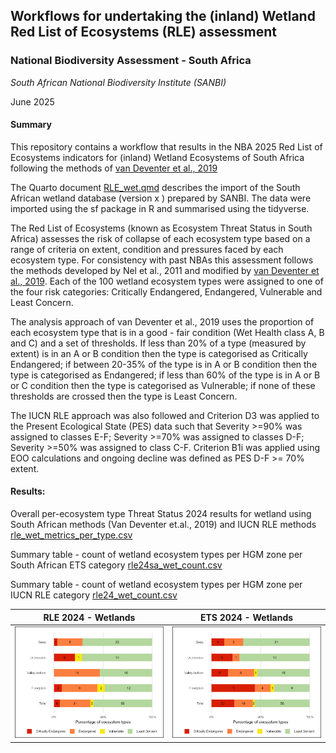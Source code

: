 ## **Workflows for undertaking the (inland) Wetland Red List of Ecosystems (RLE) assessment**

### **National Biodiversity Assessment - South Africa**

*South African National Biodiversity Institute (SANBI)*

June 2025

#### **Summary**

This repository contains a workflow that results in the NBA 2025 Red List of Ecosystems indicators for (inland) Wetland Ecosystems of South Africa following the methods of [van Deventer et al., 2019](http://hdl.handle.net/20.500.12143/5847)

The Quarto document [RLE_wet.qmd](RLE_wet.qmd) describes the import of the South African wetland database (version x ) prepared by SANBI. The data were imported using the sf package in R and summarised using the tidyverse.

The Red List of Ecosystems (known as Ecosystem Threat Status in South Africa) assesses the risk of collapse of each ecosystem type based on a range of criteria on extent, condition and pressures faced by each ecosystem type. For consistency with past NBAs this assessment follows the methods developed by Nel et al., 2011 and modified by [van Deventer et al., 2019](http://hdl.handle.net/20.500.12143/5847). Each of the 100 wetland ecosystem types were assigned to one of the four risk categories: Critically Endangered, Endangered, Vulnerable and Least Concern.

The analysis approach of van Deventer et al., 2019 uses the proportion of each ecosystem type that is in a good - fair condition (Wet Health class A, B and C) and a set of thresholds. If less than 20% of a type (measured by extent) is in an A or B condition then the type is categorised as Critically Endangered; if between 20-35% of the type is in A or B condition then the type is categorised as Endangered; if less than 60% of the type is in A or B or C condition then the type is categorised as Vulnerable; if none of these thresholds are crossed then the type is Least Concern.

The IUCN RLE approach was also followed and Criterion D3 was applied to the Present Ecological State (PES) data such that Severity \>=90% was assigned to classes E-F; Severity \>=70% was assigned to classes D-F; Severity \>=50% was assigned to class C-F. Criterion B1i was applied using EOO calculations and ongoing decline was defined as PES D-F \>= 70% extent.

#### **Results:**

Overall per-ecosystem type Threat Status 2024 results for wetland using South African methods (Van Deventer et.al., 2019) and IUCN RLE methods [rle_wet_metrics_per_type.csv](outputs/rle_wet_metrics_per_type.csv)

Summary table - count of wetland ecosystem types per HGM zone per South African ETS category [rle24sa_wet_count.csv](outputs/rle24sa_wet_count.csv)

Summary table - count of wetland ecosystem types per HGM zone per IUCN RLE category [rle24_wet_count.csv](outputs/rle24_wet_count.csv)

| RLE 2024 - Wetlands | ETS 2024 - Wetlands |
|----|----|
| ![](outputs/rle24_wet_barplot_count.jpeg) | ![](outputs/rle24sa_wet_barplot_count.jpeg) |
